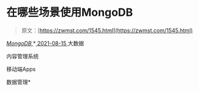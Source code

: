 <!--yml
category: 未分类
date: 0001-01-01 00:00:00
--->

# 在哪些场景使用MongoDB

> 原文：[https://zwmst.com/1545.html](https://zwmst.com/1545.html)

   [ *MongoDB* ](https://zwmst.com/mongodb)*[ <time datetime="2021-08-15T15:26:51+08:00"> 2021-08-15 </time> ](https://zwmst.com/1545.html)  大数据

内容管理系统

移动端Apps

数据管理*